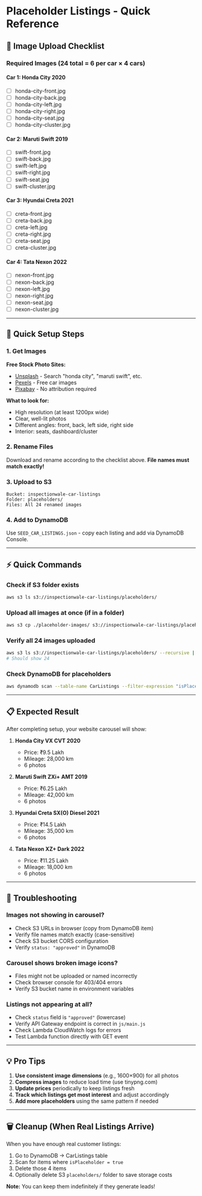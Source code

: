 # Placeholder Listings - Quick Reference

## 📸 Image Upload Checklist

### Required Images (24 total = 6 per car × 4 cars)

#### Car 1: Honda City 2020
- [ ] honda-city-front.jpg
- [ ] honda-city-back.jpg
- [ ] honda-city-left.jpg
- [ ] honda-city-right.jpg
- [ ] honda-city-seat.jpg
- [ ] honda-city-cluster.jpg

#### Car 2: Maruti Swift 2019
- [ ] swift-front.jpg
- [ ] swift-back.jpg
- [ ] swift-left.jpg
- [ ] swift-right.jpg
- [ ] swift-seat.jpg
- [ ] swift-cluster.jpg

#### Car 3: Hyundai Creta 2021
- [ ] creta-front.jpg
- [ ] creta-back.jpg
- [ ] creta-left.jpg
- [ ] creta-right.jpg
- [ ] creta-seat.jpg
- [ ] creta-cluster.jpg

#### Car 4: Tata Nexon 2022
- [ ] nexon-front.jpg
- [ ] nexon-back.jpg
- [ ] nexon-left.jpg
- [ ] nexon-right.jpg
- [ ] nexon-seat.jpg
- [ ] nexon-cluster.jpg

---

## 🚀 Quick Setup Steps

### 1. Get Images
**Free Stock Photo Sites:**
- [Unsplash](https://unsplash.com/s/photos/honda-city) - Search "honda city", "maruti swift", etc.
- [Pexels](https://www.pexels.com/search/car/) - Free car images
- [Pixabay](https://pixabay.com/images/search/car/) - No attribution required

**What to look for:**
- High resolution (at least 1200px wide)
- Clear, well-lit photos
- Different angles: front, back, left side, right side
- Interior: seats, dashboard/cluster

### 2. Rename Files
Download and rename according to the checklist above. **File names must match exactly!**

### 3. Upload to S3
```
Bucket: inspectionwale-car-listings
Folder: placeholders/
Files: All 24 renamed images
```

### 4. Add to DynamoDB
Use `SEED_CAR_LISTINGS.json` - copy each listing and add via DynamoDB Console.

---

## ⚡ Quick Commands

### Check if S3 folder exists
```bash
aws s3 ls s3://inspectionwale-car-listings/placeholders/
```

### Upload all images at once (if in a folder)
```bash
aws s3 cp ./placeholder-images/ s3://inspectionwale-car-listings/placeholders/ --recursive
```

### Verify all 24 images uploaded
```bash
aws s3 ls s3://inspectionwale-car-listings/placeholders/ --recursive | wc -l
# Should show 24
```

### Check DynamoDB for placeholders
```bash
aws dynamodb scan --table-name CarListings --filter-expression "isPlaceholder = :val" --expression-attribute-values '{":val":{"BOOL":true}}' --region us-east-1
```

---

## 📋 Expected Result

After completing setup, your website carousel will show:

1. **Honda City VX CVT 2020**
   - Price: ₹9.5 Lakh
   - Mileage: 28,000 km
   - 6 photos

2. **Maruti Swift ZXi+ AMT 2019**
   - Price: ₹6.25 Lakh
   - Mileage: 42,000 km
   - 6 photos

3. **Hyundai Creta SX(O) Diesel 2021**
   - Price: ₹14.5 Lakh
   - Mileage: 35,000 km
   - 6 photos

4. **Tata Nexon XZ+ Dark 2022**
   - Price: ₹11.25 Lakh
   - Mileage: 18,000 km
   - 6 photos

---

## 🔧 Troubleshooting

### Images not showing in carousel?
- Check S3 URLs in browser (copy from DynamoDB item)
- Verify file names match exactly (case-sensitive)
- Check S3 bucket CORS configuration
- Verify `status: "approved"` in DynamoDB

### Carousel shows broken image icons?
- Files might not be uploaded or named incorrectly
- Check browser console for 403/404 errors
- Verify S3 bucket name in environment variables

### Listings not appearing at all?
- Check `status` field is `"approved"` (lowercase)
- Verify API Gateway endpoint is correct in `js/main.js`
- Check Lambda CloudWatch logs for errors
- Test Lambda function directly with GET event

---

## 💡 Pro Tips

1. **Use consistent image dimensions** (e.g., 1600×900) for all photos
2. **Compress images** to reduce load time (use tinypng.com)
3. **Update prices** periodically to keep listings fresh
4. **Track which listings get most interest** and adjust accordingly
5. **Add more placeholders** using the same pattern if needed

---

## 🗑️ Cleanup (When Real Listings Arrive)

When you have enough real customer listings:

1. Go to DynamoDB → CarListings table
2. Scan for items where `isPlaceholder = true`
3. Delete those 4 items
4. Optionally delete S3 `placeholders/` folder to save storage costs

**Note:** You can keep them indefinitely if they generate leads!
